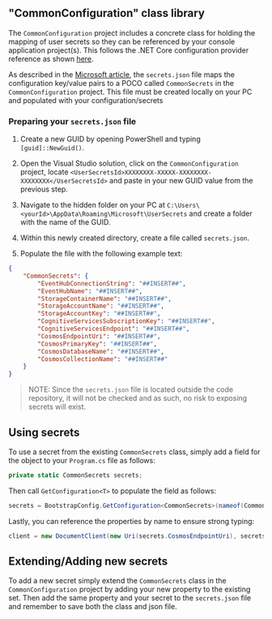 ## "CommonConfiguration" class library

The `CommonConfiguration` project includes a concrete class for holding the mapping of user secrets so they can be referenced by your console application project(s). This follows the .NET Core configuration provider reference as shown [here](https://docs.microsoft.com/en-us/aspnet/core/fundamentals/configuration/?view=aspnetcore-2.2).

As described in the [Microsoft article](https://docs.microsoft.com/en-us/aspnet/core/security/app-secrets?view=aspnetcore-2.2&tabs=windows), the `secrets.json` file maps the configuration key/value pairs to a POCO called `CommonSecrets` in the `CommonConfiguration` project. This file must be created locally on your PC and populated with your configuration/secrets

### Preparing your `secrets.json` file

1. Create a new GUID by opening PowerShell and typing `[guid]::NewGuid()`.

2. Open the Visual Studio solution, click on the `CommonConfiguration` project, locate `<UserSecretsId>XXXXXXXX-XXXXX-XXXXXXXX-XXXXXXXX</UserSecretsId>` and paste in your new GUID value from the previous step.

3. Navigate to the hidden folder on your PC at `C:\Users\<yourId>\AppData\Roaming\Microsoft\UserSecrets` and create a folder with the name of the GUID.

4. Within this newly created directory, create a file called `secrets.json`.

5. Populate the file with the following example text:

```json
{
    "CommonSecrets": {
        "EventHubConnectionString": "##INSERT##",
        "EventHubName": "##INSERT##",
        "StorageContainerName": "##INSERT##",
        "StorageAccountName": "##INSERT##",
        "StorageAccountKey": "##INSERT##",
        "CognitiveServicesSubscriptionKey": "##INSERT##",
        "CognitiveServicesEndpoint": "##INSERT##",
        "CosmosEndpointUri": "##INSERT##",
        "CosmosPrimaryKey": "##INSERT##",
        "CosmosDatabaseName": "##INSERT##",
        "CosmosCollectionName": "##INSERT##"
    }
}
```

>NOTE: Since the `secrets.json` file is located outside the code repository, it will not be checked and as such, no risk to exposing secrets will exist.

## Using secrets

To use a secret from the existing `CommonSecrets` class, simply add a field for the object to your `Program.cs` file as follows:

```c#
private static CommonSecrets secrets;
```

Then call `GetConfiguration<T>` to populate the field as follows:

```c#
secrets = BootstrapConfig.GetConfiguration<CommonSecrets>(nameof(CommonSecrets));
```

Lastly, you can reference the properties by name to ensure strong typing:

```c#
client = new DocumentClient(new Uri(secrets.CosmosEndpointUri), secrets.CosmosPrimaryKey);
```

## Extending/Adding new secrets

To add a new secret simply extend the `CommonSecrets` class in the `CommonConfiguration` project by adding your new property to the existing set. Then add the same property and your secret to the `secrets.json` file and remember to save both the class and json file.
